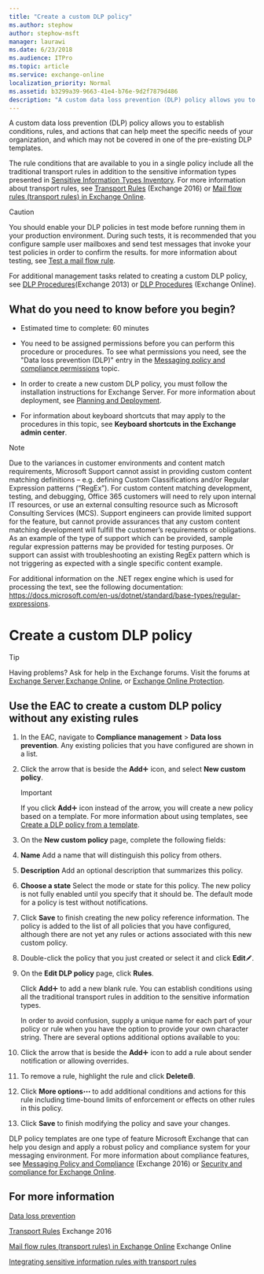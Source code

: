 ```yaml
---
title: "Create a custom DLP policy"
ms.author: stephow
author: stephow-msft
manager: laurawi
ms.date: 6/23/2018
ms.audience: ITPro
ms.topic: article
ms.service: exchange-online
localization_priority: Normal
ms.assetid: b3299a39-9663-41e4-b76e-9d2f7879d486
description: "A custom data loss prevention (DLP) policy allows you to establish conditions, rules, and actions that can help meet the specific needs of your organization, and which may not be covered in one of the pre-existing DLP templates."
---
```


A custom data loss prevention (DLP) policy allows you to establish conditions, rules, and actions that can help meet the specific needs of your organization, and which may not be covered in one of the pre-existing DLP templates.
  
The rule conditions that are available to you in a single policy include all the traditional transport rules in addition to the sensitive information types presented in [Sensitive Information Types Inventory](http://technet.microsoft.com/library/98b81f9c-87bb-4905-8e53-04621c3ae74d.aspx). For more information about transport rules, see [Transport Rules](http://technet.microsoft.com/library/c3d2031c-fb7b-4866-8ae1-32928d0138ef.aspx) (Exchange 2016) or [Mail flow rules (transport rules) in Exchange Online](../../security-and-compliance/mail-flow-rules/mail-flow-rules.md).
  
> [!CAUTION]
> You should enable your DLP policies in test mode before running them in your production environment. During such tests, it is recommended that you configure sample user mailboxes and send test messages that invoke your test policies in order to confirm the results. for more information about testing, see [Test a mail flow rule](../../security-and-compliance/mail-flow-rules/test-mail-flow-rules.md). 
  
For additional management tasks related to creating a custom DLP policy, see [DLP Procedures](http://technet.microsoft.com/library/e2f575aa-552e-4dcc-8d7b-1ffd697d67df.aspx)(Exchange 2013) or [DLP Procedures](http://technet.microsoft.com/library/925290cc-f3b4-401e-b6c7-9a216a726f17.aspx) (Exchange Online). 
  
## What do you need to know before you begin?

- Estimated time to complete: 60 minutes
    
- You need to be assigned permissions before you can perform this procedure or procedures. To see what permissions you need, see the "Data loss prevention (DLP)" entry in the [Messaging policy and compliance permissions](http://technet.microsoft.com/library/ec4d3b9f-b85a-4cb9-95f5-6fc149c3899b.aspx) topic. 
    
- In order to create a new custom DLP policy, you must follow the installation instructions for Exchange Server. For more information about deployment, see [Planning and Deployment](http://technet.microsoft.com/library/692c59e3-f0b0-4cef-a66e-751aa740abae.aspx).
    
- For information about keyboard shortcuts that may apply to the procedures in this topic, see **Keyboard shortcuts in the Exchange admin center**.
    
> [!NOTE]
> Due to the variances
in customer environments and content match requirements, Microsoft Support cannot assist in providing custom content matching definitions – e.g. defining Custom Classifications and/or Regular Expression patterns (“RegEx”). For custom content matching development, testing, and debugging, Office 365 customers will need to rely upon internal IT resources, or use an external
consulting resource such as Microsoft Consulting Services (MCS).  Support engineers can provide limited support for the
feature, but cannot provide assurances that any custom content matching development will fulfill the customer’s requirements or
obligations.  As an example of the type of support which can be provided, sample
regular expression patterns may be provided for testing purposes. Or support can assist with troubleshooting an existing RegEx
pattern which is not triggering as expected with a single specific content
example. 

For additional information on the .NET regex engine which is used for processing the text, see the following documentation: https://docs.microsoft.com/en-us/dotnet/standard/base-types/regular-expressions.

# Create a custom DLP policy 
  
> [!TIP]
> Having problems? Ask for help in the Exchange forums. Visit the forums at [Exchange Server](https://go.microsoft.com/fwlink/p/?linkId=60612),[Exchange Online](https://go.microsoft.com/fwlink/p/?linkId=267542), or [Exchange Online Protection](https://go.microsoft.com/fwlink/p/?linkId=285351). 
  
## Use the EAC to create a custom DLP policy without any existing rules

1. In the EAC, navigate to **Compliance management** \> **Data loss prevention**. Any existing policies that you have configured are shown in a list.
    
2. Click the arrow that is beside the **Add**![Add Icon](../../media/ITPro_EAC_AddIcon.gif) icon, and select **New custom policy**. 
    
    > [!IMPORTANT]
    > If you click **Add**![Add Icon](../../media/ITPro_EAC_AddIcon.gif) icon instead of the arrow, you will create a new policy based on a template. For more information about using templates, see [Create a DLP policy from a template](create-dlp-policy-from-template.md). 
  
3. On the **New custom policy** page, complete the following fields: 
    
1. **Name** Add a name that will distinguish this policy from others. 
    
2. **Description** Add an optional description that summarizes this policy. 
    
3. **Choose a state** Select the mode or state for this policy. The new policy is not fully enabled until you specify that it should be. The default mode for a policy is test without notifications. 
    
4. Click **Save** to finish creating the new policy reference information. The policy is added to the list of all policies that you have configured, although there are not yet any rules or actions associated with this new custom policy. 
    
5. Double-click the policy that you just created or select it and click **Edit**![Edit icon](../../media/ITPro_EAC_EditIcon.gif).
    
6. On the **Edit DLP policy** page, click **Rules**.
    
    Click **Add**![Add Icon](../../media/ITPro_EAC_AddIcon.gif) to add a new blank rule. You can establish conditions using all the traditional transport rules in addition to the sensitive information types. 
    
    In order to avoid confusion, supply a unique name for each part of your policy or rule when you have the option to provide your own character string. There are several options additional options available to you:
    
1. Click the arrow that is beside the **Add**![Add Icon](../../media/ITPro_EAC_AddIcon.gif) icon to add a rule about sender notification or allowing overrides. 
    
2. To remove a rule, highlight the rule and click **Delete**![Delete icon](../../media/ITPro_EAC_DeleteIcon.gif).
    
3. Click **More options**![More Options Icon](../../media/ITPro_EAC_MoreOptionsIcon.gif) to add additional conditions and actions for this rule including time-bound limits of enforcement or effects on other rules in this policy. 
    
7. Click **Save** to finish modifying the policy and save your changes. 
    
DLP policy templates are one type of feature Microsoft Exchange that can help you design and apply a robust policy and compliance system for your messaging environment. For more information about compliance features, see [Messaging Policy and Compliance](http://technet.microsoft.com/library/65f20a20-27a4-4f6e-9b27-f8705d65b8d9.aspx) (Exchange 2016) or [Security and compliance for Exchange Online](../../security-and-compliance/security-and-compliance.md).
  
## For more information

[Data loss prevention](data-loss-prevention.md)
  
[Transport Rules](http://technet.microsoft.com/library/c3d2031c-fb7b-4866-8ae1-32928d0138ef.aspx) Exchange 2016 
  
[Mail flow rules (transport rules) in Exchange Online](../../security-and-compliance/mail-flow-rules/mail-flow-rules.md) Exchange Online 
  
[Integrating sensitive information rules with transport rules](integrate-sensitive-information-rules.md)
  

